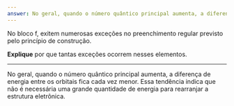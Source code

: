 ```yaml
---
answer: No geral, quando o número quântico principal aumenta, a diferença de energia entre os orbitais fica cada vez menor. Essa tendência indica que não é necessária uma grande quantidade de energia para rearranjar a estrutura eletrônica.
---
```


No bloco f, exitem numerosas exceções no preenchimento regular previsto pelo princípio de construção.

**Explique** por que tantas exceções ocorrem nesses elementos.

---

No geral, quando o número quântico principal aumenta, a diferença de energia entre os orbitais fica cada vez menor. Essa tendência indica que não é necessária uma grande quantidade de energia para rearranjar a estrutura eletrônica.

